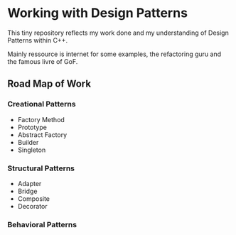 # Working with Design Patterns

This tiny repository reflects my work done and my understanding of Design Patterns within C++.

Mainly ressource is internet for some examples, the refactoring guru and the famous livre of GoF.

## Road Map of Work

### Creational Patterns

- Factory Method
- Prototype
- Abstract Factory
- Builder
- Singleton

### Structural Patterns

- Adapter
- Bridge
- Composite
- Decorator
  
### Behavioral Patterns
